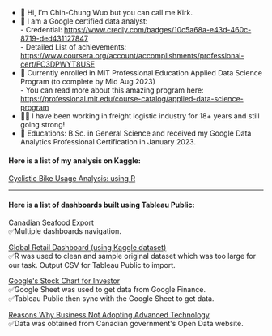 - 👋 Hi, I’m Chih-Chung Wuo but you can call me Kirk.  
- 🌱 I am a Google certified data analyst:  
      - Credential: https://www.credly.com/badges/10c5a68a-e43d-460c-8719-ded431127847  
      - Detailed List of achievements: https://www.coursera.org/account/accomplishments/professional-cert/FC3DPWYT8USE  
- 🚀 Currently enrolled in MIT Professional Education Applied Data Science Program (to complete by Mid Aug 2023)  
      - You can read more about this amazing program here: https://professional.mit.edu/course-catalog/applied-data-science-program  
- 👨🏻 I have been working in freight logistic industry for 18+ years and still going strong!
- 💎 Educations: B.Sc. in General Science and received my Google Data Analytics Professional Certification in January 2023.  

#### Here is a list of my analysis on Kaggle:
[Cyclistic Bike Usage Analysis: using R](https://www.kaggle.com/code/chihchungwuo/cyclistic-bike-usage-analysis)

-------------------------------------------------------------------------------

#### Here is a list of dashboards built using Tableau Public:

[Canadian Seafood Export](https://public.tableau.com/views/CanadianSeafoodExport/MostValuableSeafoodDashboard?:language=en-US&:display_count=n&:origin=viz_share_link)
<br>✅Multiple dashboards navigation.

[Global Retail Dashboard (using Kaggle dataset)](https://public.tableau.com/app/profile/kirk1022/viz/GlobalRetailSalesKaggleData/RetailDashboard)
<br>✅R was used to clean and sample original dataset which was too large for our task. Output CSV for Tableau Public to import.

[Google's Stock Chart for Investor](https://public.tableau.com/app/profile/kirk1022/viz/GooglesStockChartforInvestor/GoogleStocks)
<br>✅Google Sheet was used to get data from Google Finance.
<br>✅Tableau Public then sync with the Google Sheet to get data.

[Reasons Why Business Not Adopting Advanced Technology](https://public.tableau.com/views/ReasonsWhyBusinessNotAdoptingAdvancedTech/DashboardforReasonThatBusinessDoNotAdoptAdvancedTech?:language=en-US&:display_count=n&:origin=viz_share_link)
<br>✅Data was obtained from Canadian government's Open Data website. 

<!---
kirkovski/kirkovski is a ✨ special ✨ repository because its `README.md` (this file) appears on your GitHub profile.
You can click the Preview link to take a look at your changes.
--->
